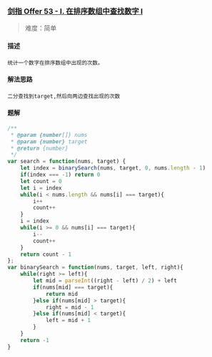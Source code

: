 ### [剑指 Offer 53 - I. 在排序数组中查找数字 I](https://leetcode.cn/problems/zai-pai-xu-shu-zu-zhong-cha-zhao-shu-zi-lcof/?plan=lcof&plan_progress=zuo0mji)

> 难度：简单

#### 描述
```
统计一个数字在排序数组中出现的次数。
```

#### 解法思路
```
二分查找到target,然后向两边查找出现的次数
```

#### 题解

```JavaScript
/**
 * @param {number[]} nums
 * @param {number} target
 * @return {number}
 */
var search = function(nums, target) {
    let index = binarySearch(nums, target, 0, nums.length - 1)
    if(index === -1) return 0
    let count = 0
    let i = index
    while(i < nums.length && nums[i] === target){
        i++
        count++
    }
    i = index
    while(i >= 0 && nums[i] === target){
        i--
        count++
    }
    return count - 1
};
var binarySearch = function(nums, target, left, right){
    while(right >= left){
        let mid = parseInt((right - left) / 2) + left
        if(nums[mid] === target){
            return mid
        }else if(nums[mid] > target){
            right = mid - 1
        }else if(nums[mid] < target){
            left = mid + 1
        }
    }
    return -1
}
```